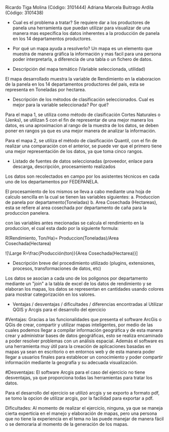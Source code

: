 <!DOCTYPE html>
<body>
  <!-- Placeholder for the widget -->

<div id="TALLER 1"></div>

Ricardo Tiga Molina (Código: 3101444)
Adriana Marcela Buitrago Ardila (Código: 3101438)


- Cual es el problema a tratar?
Se requiere dar a los productores de panela una herramienta que puedan utilizar para visualizar de una manera mas específica los datos inherentes a la producción de panela en los 14 departamentos productores.

- Por qué un mapa ayuda a resolverlo?
Un mapa es un elemento que muestra de manera gráfica la información y mas facil para una persona poder interpretarla, a diferencia de una tabla o un fichero de datos.

- Descripción del mapa temático (Variable seleccionada, utilidad)

El mapa desarrollado muestra la variable de Rendimiento en la elaboracion de la panela en los 14 departamentos productores del pais, esta se representa en Toneladas por hectarea.

- Descripción de los métodos de clasificación seleccionados. Cual es mejor para la variable seleccionada? Por qué?

Para el mapa 1, se utiliza como método de clasificación Cortes Naturales o (Jenks), se utilizan 5 con el fin de representar de una mejor manera los datos, es una aproximacion al rango de la muestra de los datos, se deben poner en rangos ya que es una mejor manera de analizar la información.

Para el mapa 2, se utiliza el método de clasificación Quantil, con el fin de realizar una comparación con el anterior, se puede  ver que el primero tiene una mejor representación de los datos, ya que toma cinco rangos.

- Listado de fuentes de datos seleccionadas (proveedor, enlace para descarga, descripción, procesamiento realizados

Los datos son recolectados en campo por los asistentes técnicos en cada uno de los departamentos por FEDEPANELA.

El procesamiento de los mismos se lleva a cabo mediante una hoja de calculo sencilla en la cual se tienen las variables siguientes:
a. Produccion de  panela por departamento(Toneladas)
b. Area Cosechada (Hectareas), esta se refiere al area cosechada por departamento de caña para la produccion panelera.

con las variables antes mecionadas se calcula el rendimiento en la produccion, el cual esta dado por la siguiente formula: 

R(Rendimiento, Ton/Ha)= Produccion(Toneladas)/Area Cosechada(Hectarea)

![\Large R=\frac{Producción(ton)}{Area Cosechada(Hectarea)}]

- Descripción breve del procedimiento utilizado (plugins, extensiones, procesos, transformaciones de datos, etc)

Los datos se asocian a cada uno de los poligonos por departamento mediante un "join" a la tabla de excel de los datos de rendimiento y se elaboran los mapas, los datos se representan en cantidades usando colores para mostrar categorización en los valores.

- Ventajas / desventajas / dificultades / diferencias encontradas al Utilizar QGIS y Arcgis para el desarrollo del ejercicio 

#Ventajas: 
Gracias a las funcionalidades que presenta el software ArcGis o QGis de crear, compartir y utilizar mapas inteligentes, por medio de las cuales podemos llegar a compilar información geográfica y de esta manera crear y administrar bases de datos geográficas, esto se realiza encaminado a poder resolver problemas con un análisis espacial. Además el software es una herramienta muy útil para la  creación de aplicaciones basadas en mapas ya sean en escritorio o en entornos web y de esta manera poder llegar a usuarios finales para establecer un conocimiento y poder compartir  información mediante la geografía y su adecuada  visualización.


#Desventajas: El software Arcgis para el caso del ejercicio no tiene desventajas, ya que proporciona todas las herramientas para tratar los datos.


Para el desarrollo del ejercicio se utilizó arcgis y se exporto a formato pdf, se tomo la opcion de utilizar arcgis, por la facilidad para exportar a pdf.


Dificultades: Al momento de realizar el ejercicio, ninguna, ya que se maneja cierta experticia en el manejo y elaboración de mapas, pero una persona que no tiene la experiencia en el tema no las puede manejar de manera fácil o se demoraria al momento de la generación de los mapas.
